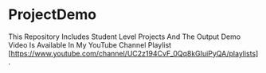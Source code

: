 # ProjectDemo
This Repository Includes Student Level Projects And The Output Demo Video Is Available In My YouTube Channel Playlist [https://www.youtube.com/channel/UC2z194CvF_0Qq8kGIuiPyQA/playlists].
